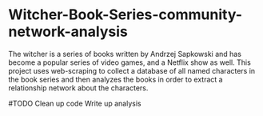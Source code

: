 # Witcher-Book-Series-community-network-analysis

The witcher is a series of books written by Andrzej Sapkowski and has become a popular series of video games, and a Netflix show as well. This project uses web-scraping to collect a database of all named characters in the book series and then analyzes the books in order to extract a relationship network about the characters. 


#TODO
Clean up code
Write up analysis
